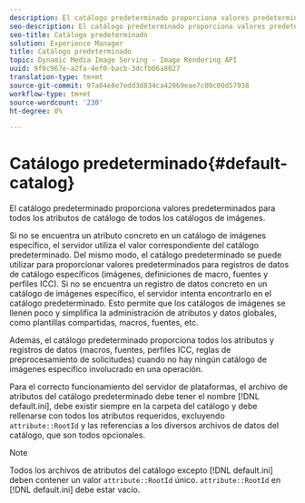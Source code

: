 ```yaml
---
description: El catálogo predeterminado proporciona valores predeterminados para todos los atributos de catálogo de todos los catálogos de imágenes.
seo-description: El catálogo predeterminado proporciona valores predeterminados para todos los atributos de catálogo de todos los catálogos de imágenes.
seo-title: Catálogo predeterminado
solution: Experience Manager
title: Catálogo predeterminado
topic: Dynamic Media Image Serving - Image Rendering API
uuid: 9f0c967e-a2fa-4ef0-bacb-3dcfb06a8027
translation-type: tm+mt
source-git-commit: 97a84e8e7edd3d834ca42069eae7c09c00d57938
workflow-type: tm+mt
source-wordcount: '230'
ht-degree: 0%

---
```



# Catálogo predeterminado{#default-catalog}

El catálogo predeterminado proporciona valores predeterminados para todos los atributos de catálogo de todos los catálogos de imágenes.

Si no se encuentra un atributo concreto en un catálogo de imágenes específico, el servidor utiliza el valor correspondiente del catálogo predeterminado. Del mismo modo, el catálogo predeterminado se puede utilizar para proporcionar valores predeterminados para registros de datos de catálogo específicos (imágenes, definiciones de macro, fuentes y perfiles ICC). Si no se encuentra un registro de datos concreto en un catálogo de imágenes específico, el servidor intenta encontrarlo en el catálogo predeterminado. Esto permite que los catálogos de imágenes se llenen poco y simplifica la administración de atributos y datos globales, como plantillas compartidas, macros, fuentes, etc.

Además, el catálogo predeterminado proporciona todos los atributos y registros de datos (macros, fuentes, perfiles ICC, reglas de preprocesamiento de solicitudes) cuando no hay ningún catálogo de imágenes específico involucrado en una operación.

Para el correcto funcionamiento del servidor de plataformas, el archivo de atributos del catálogo predeterminado debe tener el nombre [!DNL default.ini], debe existir siempre en la carpeta del catálogo y debe rellenarse con todos los atributos requeridos, excluyendo `attribute::RootId` y las referencias a los diversos archivos de datos del catálogo, que son todos opcionales.

>[!NOTE]
>
>Todos los archivos de atributos del catálogo excepto [!DNL default.ini] deben contener un valor `attribute::RootId` único. `attribute::RootId` en  [!DNL default.ini] debe estar vacío.

